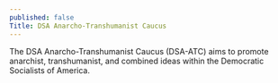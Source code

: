 ```yaml
---
published: false
Title: DSA Anarcho-Transhumanist Caucus
---
```

The DSA Anarcho-Transhumanist Caucus (DSA-ATC) aims to promote anarchist, transhumanist, and combined ideas within the Democratic Socialists of America.